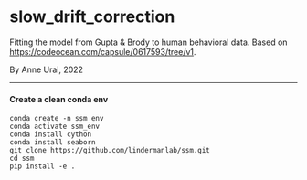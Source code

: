 # slow_drift_correction
Fitting the model from Gupta &amp; Brody to human behavioral data. Based on https://codeocean.com/capsule/0617593/tree/v1.

By Anne Urai, 2022

---

#### Create a clean conda env
```
conda create -n ssm_env
conda activate ssm_env
conda install cython
conda install seaborn
git clone https://github.com/lindermanlab/ssm.git
cd ssm
pip install -e .
```


